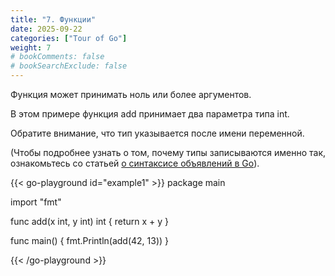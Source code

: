 ```yaml
---
title: "7. Функции"
date: 2025-09-22
categories: ["Tour of Go"]
weight: 7
# bookComments: false
# bookSearchExclude: false
---
```

Функция может принимать ноль или более аргументов.

В этом примере функция add принимает два параметра типа int.

Обратите внимание, что тип указывается после имени переменной.

(Чтобы подробнее узнать о том, почему типы записываются именно так, ознакомьтесь со статьей [о синтаксисе объявлений в Go](https://go.dev/blog/declaration-syntax)).

{{< go-playground id="example1" >}}
package main

import "fmt"

func add(x int, y int) int {
    return x + y
}

func main() {
    fmt.Println(add(42, 13))
}



{{< /go-playground >}} 